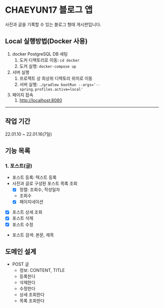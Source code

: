 # CHAEYUN17 블로그 앱

사진과 글을 기록할 수 있는 블로그 형태 게시판입니다.

## Local 실행방법(Docker 사용)

1. docker PostgreSQL DB 세팅
    1. 도커 디렉토리로 이동: `cd docker`
    2. 도커 실행: `docker-compose up`
2. 서버 실행
    1. 프로젝트 상 최상위 디렉토리 위치로 이동
    2. 서버 실행: `./gradlew bootRun --args='--spring.profiles.active=local'`
3. 페이지 접속
    1. [http://localhost:8080](http://localhost:8080)

----

## 작업 기간

22.01.10 ~ 22.01.16(7일)

## 기능 목록

### 1. 포스트(글)

- 포스트 등록: 텍스트 등록
- 사진과 글로 구성된 포스트 목록 조회
    - [x] 정렬: 조회수, 작성일자
    - 조회수
    - [x] 페이지네이션
- [x] 포스트 상세 조회
- [x] 포스트 삭제
- [x] 포스트 수정
- 포스트 검색: 본문, 제목

## 도메인 설계

- POST 글
    - 정보: CONTENT, TITLE
    - 등록한다
    - 삭제한다
    - 수정한다
    - 상세 조회한다
    - 목록 조회한다
